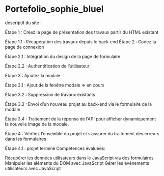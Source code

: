 # Portefolio_sophie_bluel
descriptif du site :

Étape 1 : Créez la page de présentation des travaux partir du HTML existant

Étape 1.1 : Récupération des travaux depuis le back-end
Étape 2 : Codez la page de connexion

Étape 2.1 : Intégration du design de la page de formulaire

Étape 2.2 : Authentification de l’utilisateur

Étape 3 : Ajoutez la modale

Étape 3.1 : Ajout de la fenêtre modale => en cours

Étape 3.2 : Suppression de travaux existants

Étape 3.3 : Envoi d’un nouveau projet au back-end via le formulaire de la modale

Étape 3.4 : Traitement de la réponse de l’API pour afficher dynamiquement la nouvelle image de la modale.

Étape 4 : Vérifiez l’ensemble du projet et s’assurer du traitement des erreurs dans les formulaires

Étape 4.1 : projet terminé
Compétences évaluées:

Récupérer les données utilisateurs dans le JavaScript via des formulaires
Manipuler les éléments du DOM avec JavaScript
Gérer les événements utilisateurs avec JavaScript
